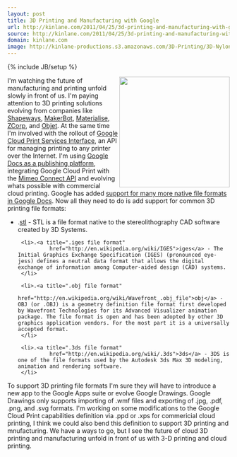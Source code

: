 ```yaml
---
layout: post
title: 3D Printing and Manufacturing with Google
url: http://kinlane.com/2011/04/25/3d-printing-and-manufacturing-with-google/
source: http://kinlane.com/2011/04/25/3d-printing-and-manufacturing-with-google/
domain: kinlane.com
image: http://kinlane-productions.s3.amazonaws.com/3D-Printing/3D-Nylon-Bike.jpg
---
```

{% include JB/setup %}<p>
     <img class="c1"
        src="http://kinlane-productions.s3.amazonaws.com/3D-Printing/3D-Nylon-Bike.jpg"
        alt=""
        width="250"
        align="right" />I'm watching the future of manufacturing and printing unfold slowly in front of us. I'm paying attention to 3D printing solutions evolving from companies like <a title="Shapeways"
        href="http://www.shapeways.com/">Shapeways</a>, <a title="Makerbot"
        href="http://www.makerbot.com/">MakerBot</a>, <a title="Materialise"
        href="http://www.materialise.com/">Materialise</a>, <a title="ZCorp"
        href="http://www.zcorp.com/">ZCorp</a>, and <a title="Object"
        href="http://www.objet.com/">Objet</a>. At the same time I'm involved with the rollout of <a title="Google Cloud Print Services Interface"
        href="http://www.kinlane.com/2011/02/google-cloud-print-proxy-cloud-printer/">Google Cloud Print Services Interface</a>, an API for managing printing to any printer over the Internet. I'm using <a title="Google Docs as a Publishing Platform"
        href="http://www.kinlane.com/2011/02/google-docs-as-a-publishing-platform/">Google Docs as a publishing platform</a>, integrating Google Cloud Print with the <a title="Mimeo Connect API"
        href="http://developer.mimeo.com">Mimeo Connect API</a> and evolving whats possible with commercial cloud printing. Google has added <a title="Support for many more native file formats in Google Docs"
        href="http://www.kinlane.com/2011/02/google-docs-file-formats-viewer-web-and-api/">support for many more native file formats in Google Docs</a>. Now all they need to do is add support for common 3D printing file formats:
</p>

<ul class="mainlist">
     <li>.<a title=".stl file format"
              href="http://en.wikipedia.org/wiki/STL_(file_format)">stl</a> - STL is a file format native to the stereolithography CAD software created by 3D Systems.
     </li>

     <li>.<a title=".iges file format"
              href="http://en.wikipedia.org/wiki/IGES">iges</a> - The Initial Graphics Exchange Specification (IGES) (pronounced eye-jess) defines a neutral data format that allows the digital exchange of information among Computer-aided design (CAD) systems.
     </li>

     <li>.<a title=".obj file format"
              href="http://en.wikipedia.org/wiki/Wavefront_.obj_file">obj</a> - OBJ (or .OBJ) is a geometry definition file format first developed by Wavefront Technologies for its Advanced Visualizer animation package. The file format is open and has been adopted by other 3D graphics application vendors. For the most part it is a universally accepted format.
     </li>

     <li>.<a title=".3ds file format"
              href="http://en.wikipedia.org/wiki/.3ds">3ds</a> - 3DS is one of the file formats used by the Autodesk 3ds Max 3D modeling, animation and rendering software.
     </li>
</ul>

<p>
     To support 3D printing file formats I'm sure they will have to introduce a new app to the Google Apps suite or evolve Google Drawings. Google Drawings only supports importing of .wmf files and exporting of .jpg, .pdf, .png, and .svg formats. I'm working on some modifications to the Google Cloud Print capabilities definition via .ppd or .xps for commericial cloud printing, I think we could also bend this definition to support 3D printing and mnufacturing. We have a ways to go, but I see the future of cloud 3D printing and manufacturing unfold in front of us with 3-D printing and cloud printing.
</p>